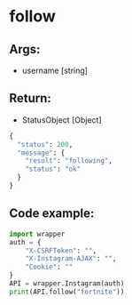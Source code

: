 # follow

## Args:
- username [string]

## Return:
- StatusObject [Object]

```python
{
  "status": 200,
  "message": {
    "result": "following",
    "status": "ok"
  }
}
```

## Code example:
```python
import wrapper
auth = {
	"X-CSRFToken": "",
	"X-Instagram-AJAX": "",
	"Cookie": ""
}
API = wrapper.Instagram(auth)
print(API.follow("fortnite"))
```